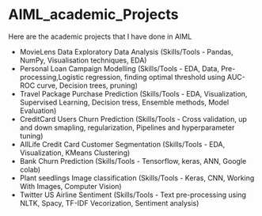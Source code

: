 # AIML_academic_Projects
Here are the academic projects that I have done in AIML
  - MovieLens Data Exploratory Data Analysis (Skills/Tools - Pandas, NumPy, Visualisation techniques, EDA)
  - Personal Loan Campaign Modelling (Skills/Tools - EDA, Data, Pre-processing,Logistic regression, finding optimal threshold using AUC-ROC curve, Decision trees, pruning)
  - Travel Package Purchase Prediction (Skills/Tools - EDA, Visualization, Supervised Learning, Decision tress, Ensemble methods, Model Evaluation)
  - CreditCard Users Churn Prediction (Skills/Tools - Cross validation, up and down smapling, regularization, Pipelines and hyperparameter tuning)
  - AllLife Credit Card Customer Segmentation (Skills/Tools - EDA, Visualization, KMeans Clustering)
  - Bank Churn Prediction (Skills/Tools - Tensorflow, keras, ANN, Google colab)
  - Plant seedlings Image classification (Skills/Tools - Keras, CNN, Working With Images, Computer Vision)
  - Twitter US Airline Sentiment (Skills/Tools - Text pre-processing using NLTK, Spacy, TF-IDF Vecorization, Sentiment analysis)

